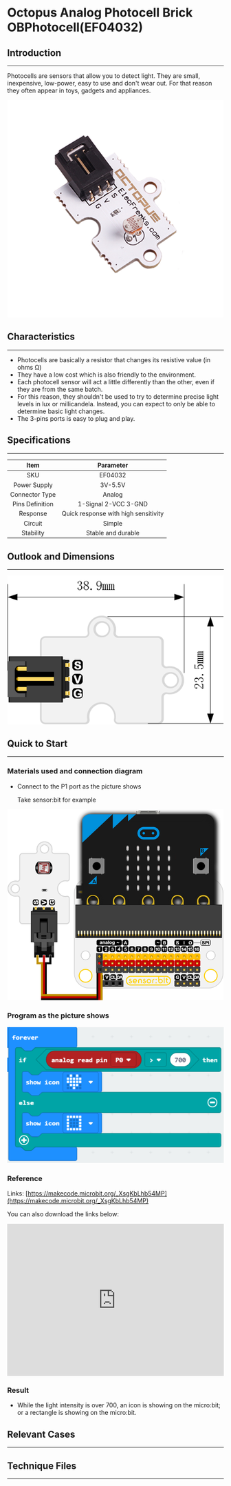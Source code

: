 # Octopus Analog Photocell Brick OBPhotocell(EF04032) 

## Introduction
---
Photocells are sensors that allow you to detect light. They are small, inexpensive, low-power, easy to use and don't wear out. For that reason they often appear in toys, gadgets and appliances. 

 ![](./images/sCid5Hu.jpg)

## Characteristics
---
- Photocells are basically a resistor that changes its resistive value (in ohms Ω) 
- They have a low cost which is also friendly to the environment.
- Each photocell sensor will act a little differently than the other, even if they are from the same batch.
-  For this reason, they shouldn't be used to try to determine precise light levels in lux or millicandela. Instead, you can expect to only be able to determine basic light changes.
- The 3-pins ports is easy to plug and play.

## Specifications
---

Item | Parameter 
:-: | :-: 
SKU|EF04032
Power Supply|3V-5.5V
Connector Type|Analog
Pins Definition|1-Signal 2-VCC 3-GND
Response|Quick response with high sensitivity
Circuit|Simple
Stability|Stable and durable

## Outlook and Dimensions
---

 ![](./images/cdNd1Kw.png)

## Quick to Start
---

### Materials used and connection diagram

- Connect to the P1 port as the picture shows

  Take sensor:bit for example

 ![](./images/XwQieks.png)

### Program as the picture shows

 ![](./images/4oRJ1Ub.png)

### Reference

Links: [https://makecode.microbit.org/_XsgKbLhb54MP](https://makecode.microbit.org/_XsgKbLhb54MP)

You can also download the links below:

<div style="position:relative;height:0;padding-bottom:70%;overflow:hidden;"><iframe style="position:absolute;top:0;left:0;width:100%;height:100%;" src="https://makecode.microbit.org/#pub:_XsgKbLhb54MP" frameborder="0" sandbox="allow-popups allow-forms allow-scripts allow-same-origin"></iframe></div>  


### Result
- While the light intensity is over 700, an icon is showing on the micro:bit; or a rectangle is showing on the micro:bit.
## Relevant Cases
---

## Technique Files
---
